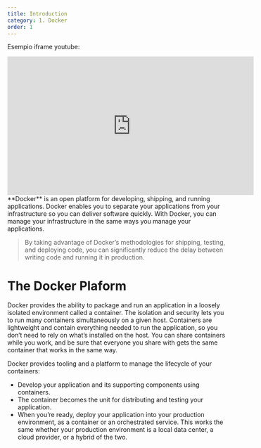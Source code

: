```yaml
---
title: Introduction
category: 1. Docker
order: 1
---
```

Esempio iframe youtube: 
<center><iframe width="560" height="315" src="https://www.youtube.com/embed/fqMOX6JJhGo" title="YouTube video player" frameborder="0" allow="accelerometer; autoplay; clipboard-write; encrypted-media; gyroscope; picture-in-picture; web-share" allowfullscreen></iframe></center>
**Docker** is an open platform for developing, shipping, and running applications. Docker enables you to separate your applications from your infrastructure so you can deliver software quickly. With Docker, you can manage your infrastructure in the same ways you manage your applications.

> By taking advantage of Docker’s methodologies for shipping, testing, and deploying code, you can significantly reduce the delay between writing code and running it in production.

# The Docker Plaform
Docker provides the ability to package and run an application in a loosely isolated environment called a container. The isolation and security lets you to run many containers simultaneously on a given host. Containers are lightweight and contain everything needed to run the application, so you don’t need to rely on what’s installed on the host. You can share containers while you work, and be sure that everyone you share with gets the same container that works in the same way.

Docker provides tooling and a platform to manage the lifecycle of your containers:

- Develop your application and its supporting components using containers.
- The container becomes the unit for distributing and testing your application.
- When you’re ready, deploy your application into your production environment, as a container or an orchestrated service. This works the same whether your production environment is a local data center, a cloud provider, or a hybrid of the two.

